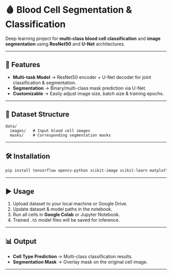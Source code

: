 # 🩸 Blood Cell Segmentation & Classification

Deep learning project for **multi-class blood cell classification** and **image segmentation** using **ResNet50** and **U-Net** architectures.

---

## 🚀 Features
- **Multi-task Model** → ResNet50 encoder + U-Net decoder for joint classification & segmentation.  
- **Segmentation** → Binary/multi-class mask prediction via U-Net.  
- **Customizable** → Easily adjust image size, batch size & training epochs.

---

## 📂 Dataset Structure
```
data/
  images/   # Input blood cell images
  masks/    # Corresponding segmentation masks
```

---

## 🛠 Installation
```bash
pip install tensorflow opencv-python scikit-image scikit-learn matplotlib numpy
```

---

## ▶️ Usage
1. Upload dataset to your local machine or Google Drive.  
2. Update dataset & model paths in the notebook.  
3. Run all cells in **Google Colab** or Jupyter Notebook.  
4. Trained `.h5` model files will be saved for inference.

---

## 📊 Output
- **Cell Type Prediction** → Multi-class classification results.  
- **Segmentation Mask** → Overlay mask on the original cell image.

---

